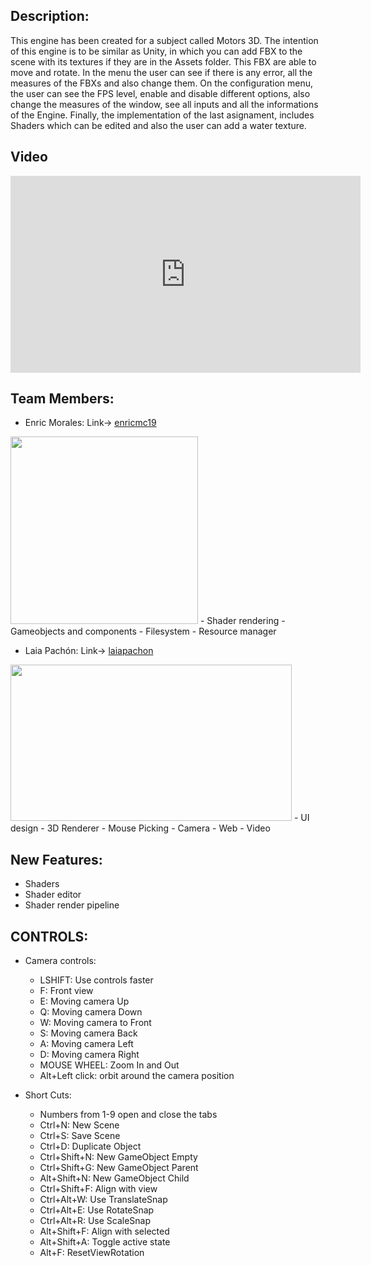## Description:

This engine has been created for a subject called Motors 3D. The intention of this engine is to be similar as Unity, 
in which you can add FBX to the scene with its textures if they are in the Assets folder. This FBX are able to move 
and rotate. In the menu the user can see if there is any error, all the measures of the FBXs and also change them.
On the configuration menu, the user can see the FPS level, enable and disable different options, also change the 
measures of the window, see all inputs and all the informations of the Engine. Finally, the implementation of the 
last asignament, includes Shaders which can be edited and also the user can add a water texture.


## Video
<iframe width="560" height="315" src="https://www.youtube.com/embed/Dvk0dPB8yBs" title="YouTube video player" frameborder="0" allow="accelerometer; autoplay; clipboard-write; encrypted-media; gyroscope; picture-in-picture; web-share" allowfullscreen></iframe>

## Team Members:

- Enric Morales: Link-> [enricmc19](https://github.com/enricmc19)
<img width="300" height="300" src="https://cdn.discordapp.com/attachments/818140279147724820/1064291023464955954/IMG_20230115_220734.jpg">
	- Shader rendering
	- Gameobjects and components
	- Filesystem  
	- Resource manager

- Laia Pachón: Link-> [laiapachon](https://github.com/laiapachon)
<img width="450" height="250" src="https://cdn.discordapp.com/attachments/818140279147724820/1064291008352895070/IMG_20230115_221059.jpg">
	- UI design
	- 3D Renderer
	- Mouse Picking
	- Camera
	- Web
	- Video


## New Features:

- Shaders
- Shader editor
- Shader render pipeline


## CONTROLS:

- Camera controls:
	- LSHIFT: Use controls faster
	- F: Front view
	- E: Moving camera Up
	- Q: Moving camera Down
	- W: Moving camera to Front
	- S: Moving camera Back
	- A: Moving camera Left
	- D: Moving camera Right
	- MOUSE WHEEL: Zoom In and Out
	- Alt+Left click: orbit around the camera position
	
	
- Short Cuts:
  - Numbers from 1-9 open and close the tabs
  - Ctrl+N: New Scene
  - Ctrl+S: Save Scene
  - Ctrl+D: Duplicate Object
  - Ctrl+Shift+N: New GameObject Empty
  - Ctrl+Shift+G: New GameObject Parent
  - Alt+Shift+N: New GameObject Child
  - Ctrl+Shift+F: Align with view
  - Ctrl+Alt+W: Use TranslateSnap
  - Ctrl+Alt+E: Use RotateSnap
  - Ctrl+Alt+R: Use ScaleSnap
  - Alt+Shift+F: Align with selected
  - Alt+Shift+A: Toggle active state
  - Alt+F: ResetViewRotation

